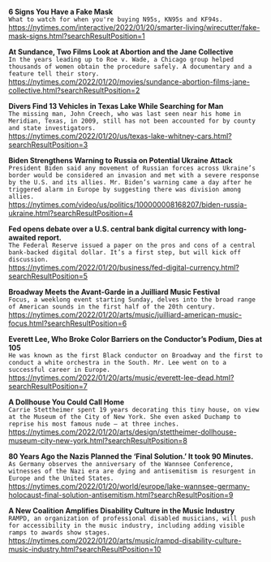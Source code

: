 **6 Signs You Have a Fake Mask**\
`What to watch for when you're buying N95s, KN95s and KF94s.`\
https://nytimes.com/interactive/2022/01/20/smarter-living/wirecutter/fake-mask-signs.html?searchResultPosition=1

**At Sundance, Two Films Look at Abortion and the Jane Collective**\
`In the years leading up to Roe v. Wade, a Chicago group helped thousands of women obtain the procedure safely. A documentary and a feature tell their story.`\
https://nytimes.com/2022/01/20/movies/sundance-abortion-films-jane-collective.html?searchResultPosition=2

**Divers Find 13 Vehicles in Texas Lake While Searching for Man**\
`The missing man, John Creech, who was last seen near his home in Meridian, Texas, in 2009, still has not been accounted for by county and state investigators.`\
https://nytimes.com/2022/01/20/us/texas-lake-whitney-cars.html?searchResultPosition=3

**Biden Strengthens Warning to Russia on Potential Ukraine Attack**\
`President Biden said any movement of Russian forces across Ukraine’s border would be considered an invasion and met with a severe response by the U.S. and its allies. Mr. Biden’s warning came a day after he triggered alarm in Europe by suggesting there was division among allies.`\
https://nytimes.com/video/us/politics/100000008168207/biden-russia-ukraine.html?searchResultPosition=4

**Fed opens debate over a U.S. central bank digital currency with long-awaited report.**\
`The Federal Reserve issued a paper on the pros and cons of a central bank-backed digital dollar. It’s a first step, but will kick off discussion.`\
https://nytimes.com/2022/01/20/business/fed-digital-currency.html?searchResultPosition=5

**Broadway Meets the Avant-Garde in a Juilliard Music Festival**\
`Focus, a weeklong event starting Sunday, delves into the broad range of American sounds in the first half of the 20th century.`\
https://nytimes.com/2022/01/20/arts/music/juilliard-american-music-focus.html?searchResultPosition=6

**Everett Lee, Who Broke Color Barriers on the Conductor’s Podium, Dies at 105**\
`He was known as the first Black conductor on Broadway and the first to conduct a white orchestra in the South. Mr. Lee went on to a successful career in Europe.`\
https://nytimes.com/2022/01/20/arts/music/everett-lee-dead.html?searchResultPosition=7

**A Dollhouse You Could Call Home**\
`Carrie Stettheimer spent 19 years decorating this tiny house, on view at the Museum of the City of New York. She even asked Duchamp to reprise his most famous nude — at three inches.`\
https://nytimes.com/2022/01/20/arts/design/stettheimer-dollhouse-museum-city-new-york.html?searchResultPosition=8

**80 Years Ago the Nazis Planned the ‘Final Solution.’ It took 90 Minutes.**\
`As Germany observes the anniversary of the Wannsee Conference, witnesses of the Nazi era are dying and antisemitism is resurgent in Europe and the United States.`\
https://nytimes.com/2022/01/20/world/europe/lake-wannsee-germany-holocaust-final-solution-antisemitism.html?searchResultPosition=9

**A New Coalition Amplifies Disability Culture in the Music Industry**\
`RAMPD, an organization of professional disabled musicians, will push for accessibility in the music industry, including adding visible ramps to awards show stages.`\
https://nytimes.com/2022/01/20/arts/music/rampd-disability-culture-music-industry.html?searchResultPosition=10

